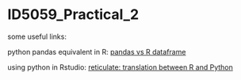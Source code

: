 # ID5059_Practical_2

some useful links:

python pandas equivalent in R:
[pandas vs R dataframe](http://pandas.pydata.org/pandas-docs/stable/getting_started/comparison/comparison_with_r.html)

using python in Rstudio:
[reticulate: translation between R and Python](https://rstudio.github.io/reticulate/index.html)
